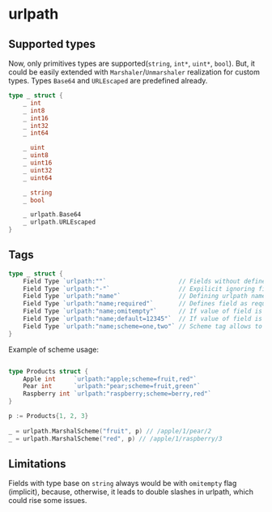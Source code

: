 # urlpath

## Supported types
Now, only primitives types are supported(`string`, `int*`, `uint*`, `bool`). But, it could be easily extended with `Marshaler`/`Unmarshaler` realization for custom types. Types `Base64` and `URLEscaped` are predefined already.

```go
type _ struct {
    _ int
    _ int8
    _ int16
    _ int32
    _ int64

    _ uint
    _ uint8
    _ uint16
    _ uint32
    _ uint64

    _ string
    _ bool

    _ urlpath.Base64
    _ urlpath.URLEscaped
}
```

## Tags

```go
type _ struct {
    Field Type `urlpath:""`                    // Fields without defined package tags would be ignored for Marshaling/Unmarshaling
    Field Type `urlpath:"-"`                   // Expilicit ignoring field for Marshaling/Unarshaling
    Field Type `urlpath:"name"`                // Defining urlpath name for field
    Field Type `urlpath:"name;required"`       // Defines field as required for appearing in parsed urlpath, otherwise would rise an error
    Field Type `urlpath:"name;omitempty"`      // If value of field is a zero-value, then it would be omitted in urlpath (default, it would appear with zero value)
    Field Type `urlpath:"name;default=12345"`  // If value of field is a zero-value, then it would be replaced with that default value during Marshaling/Unmarshaling
    Field Type `urlpath:"name;scheme=one,two"` // Scheme tag allows to use different strategy of marshaling
}
```

Example of scheme usage:

```go

type Products struct {
    Apple int     `urlpath:"apple;scheme=fruit,red"`
    Pear int      `urlpath:"pear;scheme=fruit,green"`
    Raspberry int `urlpath:"raspberry;scheme=berry,red"`
}

p := Products{1, 2, 3}
  
_ = urlpath.MarshalScheme("fruit", p) // /apple/1/pear/2  
_ = urlpath.MarshalScheme("red", p) // /apple/1/raspberry/3

```

## Limitations

Fields with type base on `string` always would be with `omitempty` flag (implicit), because, otherwise, it leads to double slashes in urlpath, which could rise some issues. 

